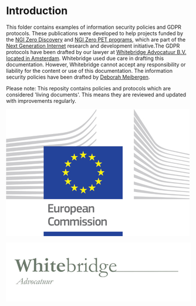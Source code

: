 # Introduction

This folder contains examples of information security policies and GDPR protocols. These publications were developed to help projects funded by the [NGI Zero Discovery](https://nlnet.nl/discovery) and [NGI Zero PET programs](https://nlnet.nl/discovery), which are part of the [Next Generation Internet](https://www.ngi.eu/) research and development initiative.The GDPR protocols have been drafted by our lawyer at [Whitebridge Advocatuur B.V. located in Amsterdam](https://www.whitebridge.nl/). Whitebridge used due care in drafting this documentation. However, Whitebridge cannot accept any responsibility or liability for the content or use of this documentation. The information security policies have been drafted by [Deborah Meibergen](https://villastraylight.nl/).

Please note: This reposity contains policies and protocols which are considered 'living documents'. This means they are reviewed and updated with improvements regularly. 

![Supported by](https://github.com/radicallyopensecurity/publications/blob/Add-infosec-policies/graphics/logo_ce-en-rvb-hr-small.jpg)


![GDPR protocols drafted by](https://github.com/radicallyopensecurity/publications/blob/Add-infosec-policies/graphics/Whitebridge_advocatuur_logo_resized.jpg?raw=true)
